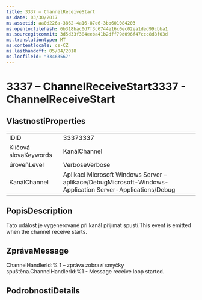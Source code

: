 ```yaml
---
title: 3337 – ChannelReceiveStart
ms.date: 03/30/2017
ms.assetid: aa0d226a-3862-4a16-87e6-3bb601084203
ms.openlocfilehash: 6b318bac0d7f3c6744e16c0ec02ea1ded99cbba1
ms.sourcegitcommit: 3d5d33f384eeba41b2dff79d096f47ccc8d8f03d
ms.translationtype: MT
ms.contentlocale: cs-CZ
ms.lasthandoff: 05/04/2018
ms.locfileid: "33463567"
---
```

# <a name="3337---channelreceivestart"></a><span data-ttu-id="f30f1-102">3337 – ChannelReceiveStart</span><span class="sxs-lookup"><span data-stu-id="f30f1-102">3337 - ChannelReceiveStart</span></span>
## <a name="properties"></a><span data-ttu-id="f30f1-103">Vlastnosti</span><span class="sxs-lookup"><span data-stu-id="f30f1-103">Properties</span></span>  
  
|||  
|-|-|  
|<span data-ttu-id="f30f1-104">ID</span><span class="sxs-lookup"><span data-stu-id="f30f1-104">ID</span></span>|<span data-ttu-id="f30f1-105">3337</span><span class="sxs-lookup"><span data-stu-id="f30f1-105">3337</span></span>|  
|<span data-ttu-id="f30f1-106">Klíčová slova</span><span class="sxs-lookup"><span data-stu-id="f30f1-106">Keywords</span></span>|<span data-ttu-id="f30f1-107">Kanál</span><span class="sxs-lookup"><span data-stu-id="f30f1-107">Channel</span></span>|  
|<span data-ttu-id="f30f1-108">úroveň</span><span class="sxs-lookup"><span data-stu-id="f30f1-108">Level</span></span>|<span data-ttu-id="f30f1-109">Verbose</span><span class="sxs-lookup"><span data-stu-id="f30f1-109">Verbose</span></span>|  
|<span data-ttu-id="f30f1-110">Kanál</span><span class="sxs-lookup"><span data-stu-id="f30f1-110">Channel</span></span>|<span data-ttu-id="f30f1-111">Aplikaci Microsoft Windows Server – aplikace/Debug</span><span class="sxs-lookup"><span data-stu-id="f30f1-111">Microsoft-Windows-Application Server-Applications/Debug</span></span>|  
  
## <a name="description"></a><span data-ttu-id="f30f1-112">Popis</span><span class="sxs-lookup"><span data-stu-id="f30f1-112">Description</span></span>  
 <span data-ttu-id="f30f1-113">Tato událost je vygenerované při kanál přijímat spustí.</span><span class="sxs-lookup"><span data-stu-id="f30f1-113">This event is emitted when the channel receive starts.</span></span>  
  
## <a name="message"></a><span data-ttu-id="f30f1-114">Zpráva</span><span class="sxs-lookup"><span data-stu-id="f30f1-114">Message</span></span>  
 <span data-ttu-id="f30f1-115">ChannelHandlerId:% 1 – zpráva zobrazí smyčky spuštěna.</span><span class="sxs-lookup"><span data-stu-id="f30f1-115">ChannelHandlerId:%1 - Message receive loop started.</span></span>  
  
## <a name="details"></a><span data-ttu-id="f30f1-116">Podrobnosti</span><span class="sxs-lookup"><span data-stu-id="f30f1-116">Details</span></span>
